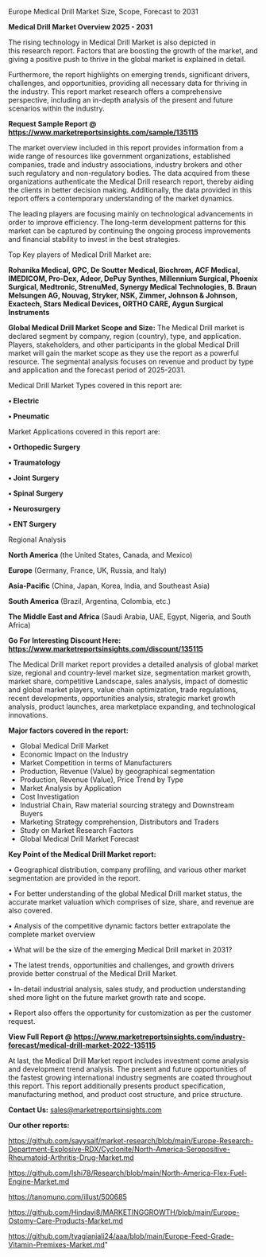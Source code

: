   Europe Medical Drill Market Size, Scope, Forecast to 2031

<Strong> Medical Drill Market Overview 2025 - 2031</strong>

The rising technology in Medical Drill Market is also depicted in this research report. Factors that are boosting the growth of the market, and giving a positive push to thrive in the global market is explained in detail.

Furthermore, the report highlights on emerging trends, significant drivers, challenges, and opportunities, providing all necessary data for thriving in the industry. This report market research offers a comprehensive perspective, including an in-depth analysis of the present and future scenarios within the industry.

<strong>Request Sample Report @ <a href=https://www.marketreportsinsights.com/sample/135115>https://www.marketreportsinsights.com/sample/135115</a></strong>

The market overview included in this report provides information from a wide range of resources like government organizations, established companies, trade and industry associations, industry brokers and other such regulatory and non-regulatory bodies. The data acquired from these organizations authenticate the Medical Drill research report, thereby aiding the clients in better decision making. Additionally, the data provided in this report offers a contemporary understanding of the market dynamics.

The leading players are focusing mainly on technological advancements in order to improve efficiency. The long-term development patterns for this market can be captured by continuing the ongoing process improvements and financial stability to invest in the best strategies.

Top Key players of Medical Drill Market are:

<strong>Rohanika Medical, GPC, De Soutter Medical, Biochrom, ACF Medical, IMEDICOM, Pro-Dex, Adeor, DePuy Synthes, Millennium Surgical, Phoenix Surgical, Medtronic, StrenuMed, Synergy Medical Technologies, B. Braun Melsungen AG, Nouvag, Stryker, NSK, Zimmer, Johnson & Johnson, Exactech, Stars Medical Devices, ORTHO CARE, Aygun Surgical Instruments</strong>

<strong><b>Global Medical Drill Market Scope and Size:</b></strong>
The Medical Drill market is declared segment by company, region (country), type, and application. Players, stakeholders, and other participants in the global Medical Drill market will gain the market scope as they use the report as a powerful resource. The segmental analysis focuses on revenue and product by type and application and the forecast period of 2025-2031.

Medical Drill Market Types covered in this report are:

<strong>• Electric

• Pneumatic</strong>

Market Applications covered in this report are:

<strong>• Orthopedic Surgery

• Traumatology

• Joint Surgery

• Spinal Surgery

• Neurosurgery

• ENT Surgery</strong> 

Regional Analysis

<strong>North America</strong> (the United States, Canada, and Mexico)

<strong>Europe</strong> (Germany, France, UK, Russia, and Italy)

<strong>Asia-Pacific</strong> (China, Japan, Korea, India, and Southeast Asia)

<strong>South America</strong> (Brazil, Argentina, Colombia, etc.)

<strong>The Middle East and Africa</strong> (Saudi Arabia, UAE, Egypt, Nigeria, and South Africa)

<strong>Go For Interesting Discount Here: <a href=https://www.marketreportsinsights.com/discount/135115>https://www.marketreportsinsights.com/discount/135115</a></strong>

The Medical Drill market report provides a detailed analysis of global market size, regional and country-level market size, segmentation market growth, market share, competitive Landscape, sales analysis, impact of domestic and global market players, value chain optimization, trade regulations, recent developments, opportunities analysis, strategic market growth analysis, product launches, area marketplace expanding, and technological innovations.

<strong><b>Major factors covered in the report:</b></strong>
<ul>
  <li>Global Medical Drill Market </li>
  <li>Economic Impact on the Industry</li>
  <li>Market Competition in terms of Manufacturers</li>
  <li>Production, Revenue (Value) by geographical segmentation</li>
  <li>Production, Revenue (Value), Price Trend by Type</li>
  <li>Market Analysis by Application</li>
  <li>Cost Investigation</li>
  <li>Industrial Chain, Raw material sourcing strategy and Downstream Buyers</li>
  <li>Marketing Strategy comprehension, Distributors and Traders</li>
  <li>Study on Market Research Factors</li>
  <li>Global Medical Drill Market Forecast</li>
</ul>

<strong><b>Key Point of the Medical Drill Market report:</b></strong>

• Geographical distribution, company profiling, and various other market segmentation are provided in the report.

• For better understanding of the global Medical Drill market status, the accurate market valuation which comprises of size, share, and revenue are also covered.

• Analysis of the competitive dynamic factors better extrapolate the complete market overview

• What will be the size of the emerging Medical Drill market in 2031?

• The latest trends, opportunities and challenges, and growth drivers provide better construal of the Medical Drill Market.

• In-detail industrial analysis, sales study, and production understanding shed more light on the future market growth rate and scope.

• Report also offers the opportunity for customization as per the customer request.

<strong><b>View Full Report @ <a href=https://www.marketreportsinsights.com/industry-forecast/medical-drill-market-2022-135115>https://www.marketreportsinsights.com/industry-forecast/medical-drill-market-2022-135115</a></b></strong>


At last, the Medical Drill Market report includes investment come analysis and development trend analysis. The present and future opportunities of the fastest growing international industry segments are coated throughout this report. This report additionally presents product specification, manufacturing method, and product cost structure, and price structure.

<strong>Contact Us:</strong>
sales@marketreportsinsights.com

<strong>Our other reports:</strong>

<a href=https://github.com/sayysaif/market-research/blob/main/Europe-Research-Department-Explosive-RDX/Cyclonite/North-America-Seropositive-Rheumatoid-Arthritis-Drug-Market.md>https://github.com/sayysaif/market-research/blob/main/Europe-Research-Department-Explosive-RDX/Cyclonite/North-America-Seropositive-Rheumatoid-Arthritis-Drug-Market.md</a>

<a href=https://github.com/Ishi78/Research/blob/main/North-America-Flex-Fuel-Engine-Market.md>https://github.com/Ishi78/Research/blob/main/North-America-Flex-Fuel-Engine-Market.md</a>

<a href=https://tanomuno.com/illust/500685>https://tanomuno.com/illust/500685</a>

<a href=https://github.com/Hindavi8/MARKETINGGROWTH/blob/main/Europe-Ostomy-Care-Products-Market.md>https://github.com/Hindavi8/MARKETINGGROWTH/blob/main/Europe-Ostomy-Care-Products-Market.md</a>

<a href=https://github.com/tyagianjali24/aaa/blob/main/Europe-Feed-Grade-Vitamin-Premixes-Market.md>https://github.com/tyagianjali24/aaa/blob/main/Europe-Feed-Grade-Vitamin-Premixes-Market.md</a>"
